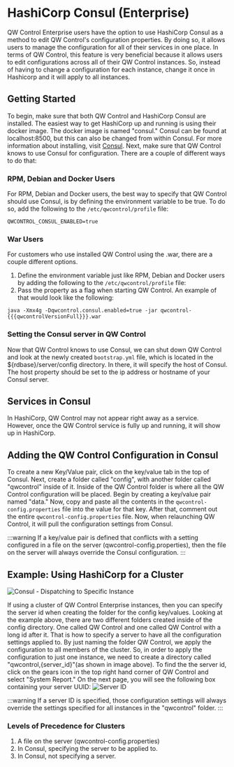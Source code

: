 # HashiCorp Consul (Enterprise)

QW Control Enterprise users have the option to use HashiCorp Consul as a method to edit QW Control's configuration properties. By doing so, it allows users to manage the configuration for all of their services in one place. In terms of QW Control, this feature is very beneficial because it allows users to edit configurations across all of their QW Control instances. So, instead of having to change a configuration for each instance, change it once in Hashicorp and it will apply to all instances.  

## Getting Started 

To begin, make sure that both QW Control and HashiCorp Consul are installed. The easiest way to get HashiCorp up and running is using their docker image. The docker image is named "consul." Consul can be found at localhost:8500, but this can also be changed from within Consul. For more information about installing, visit [Consul](https://www.consul.io/docs/install).
Next, make sure that QW Control knows to use Consul for configuration. There are a couple of different ways to do that:

### RPM, Debian and Docker Users

For RPM, Debian and Docker users, the best way to specify that QW Control should use Consul, is by defining the environment variable to be true. To do so, add the following to the `/etc/qwcontrol/profile` file:
```
QWCONTROL_CONSUL_ENABLED=true
```

### War Users

For customers who use installed QW Control using the .war, there are a couple different options.
1. Define the environment variable just like RPM, Debian and Docker users by adding the following to the `/etc/qwcontrol/profile` file:
2. Pass the property as a flag when starting QW Control. An example of that would look like the following:
```
java -Xmx4g -Dqwcontrol.consul.enabled=true -jar qwcontrol-{{{qwcontrolVersionFull}}}.war
```

### Setting the Consul server in QW Control

Now that QW Control knows to use Consul, we can shut down QW Control and look at the newly created `bootstrap.yml` file, which is located in the ${rdbase}/server/config directory. In there, it will specify the host of Consul. The host property should be set to the ip address or hostname of your Consul server.

## Services in Consul

In HashiCorp, QW Control may not appear right away as a service. However, once the QW Control service is fully up and running, it will show up in HashiCorp.

## Adding the QW Control Configuration in Consul

To create a new Key/Value pair, click on the key/value tab in the top of Consul. Next, create a folder called "config", with another folder called "qwcontrol" inside of it. Inside of the QW Control folder is where all the QW Control configuration will be placed. Begin by creating a key/value pair named "data." Now, copy and paste all the contents in the `qwcontrol-config.properties` file into the value for that key. After that, comment out the entire `qwcontrol-config.properties` file. Now, when relaunching QW Control, it will pull the configuration settings from Consul. 

:::warning
If a key/value pair is defined that conflicts with a setting configured in a file on the server (qwcontrol-config.properties), then the file on the server will always override the Consul configuration. 
:::

## Example: Using HashiCorp for a Cluster

![Consul - Dispatching to Specific Instance](~@assets/img/qwcontrol-server-id.png)

If using a cluster of QW Control Enterprise instances, then you can specify the server id when creating the folder for the config key/values. Looking at the example above, there are two different folders created inside of the config directory. One called QW Control and one called QW Control with a long id after it. That is how to specify a server to have all the configuration settings applied to. By just naming the folder QW Control, we apply the configuration to all members of the cluster. So, in order to apply the configuration to just one instance, we need to create a directory called "qwcontrol,{server_id}"(as shown in image above). To find the the server id, click on the gears icon in the top right hand corner of QW Control and select "System Report." On the next page, you will see the following box containing your server UUID: 
![Server ID](~@assets/img/server-id-location.png)

:::warning
If a server ID is specified, those configuration settings will always override the settings specified for all instances in the "qwcontrol" folder. 
:::

### Levels of Precedence for Clusters
1. A file on the server (qwcontrol-config.properties)
2. In Consul, specifying the server to be applied to.
3. In Consul, not specifying a server.
